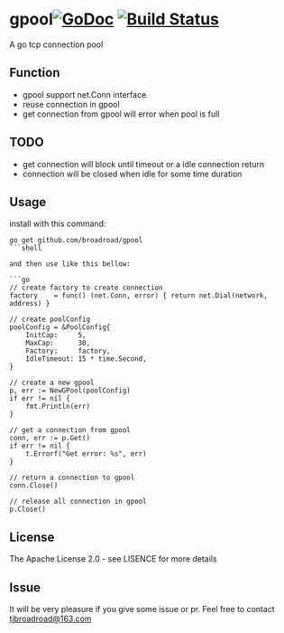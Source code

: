 # gpool[![GoDoc](http://godoc.org/github.com/silenceper/pool?status.svg)](http://godoc.org/github.com/silenceper/pool) [![Build Status](http://img.shields.io/travis/fatih/pool.svg?style=flat-square)](https://travis-ci.org/Broadroad/gpool)

A go tcp connection pool

## Function
- gpool support net.Conn interface
- reuse connection in gpool
- get connection from gpool will error when pool is full

## TODO
- get connection will block until timeout or a idle connection return
- connection will be closed when idle for some time duration

## Usage
install with this command:
```shell
go get github.com/broadroad/gpool
```shell

and then use like this bellow:

```go
// create factory to create connection
factory    = func() (net.Conn, error) { return net.Dial(network, address) }

// create poolConfig
poolConfig = &PoolConfig{
	InitCap:     5,
	MaxCap:      30,
	Factory:     factory,
	IdleTimeout: 15 * time.Second,
}

// create a new gpool
p, err := NewGPool(poolConfig)
if err != nil {
    fmt.Println(err)
}

// get a connection from gpool
conn, err := p.Get()
if err != nil {
	t.Errorf("Get error: %s", err)
}

// return a connection to gpool
conn.Close()

// release all connection in gpool
p.Close()

```

## License
The Apache License 2.0 - see LISENCE for more details

## Issue
It will be very pleasure if you give some issue or pr. Feel free to contact tjbroadroad@163.com
